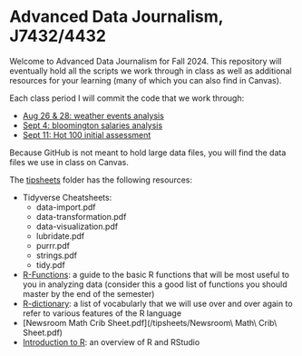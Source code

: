 # Advanced Data Journalism, J7432/4432
 
Welcome to Advanced Data Journalism for Fall 2024. This repository will eventually hold all the scripts we work through in class as well as additional resources for your learning (many of which you can also find in Canvas). 

Each class period I will commit the code that we work through:
-   [Aug 26 & 28: weather events analysis](https://eklucas.github.io/ADJF2024/scripts/weather-event-analysis.html)
-   [Sept 4: bloomington salaries analysis](https://eklucas.github.io/ADJF2024/scripts/bloomington-analysis.html)
-   [Sept 11: Hot 100 initial assessment](https://eklucas.github.io/ADJF2024/scripts/hot100-in-class.html)

Because GitHub is not meant to hold large data files, you will find the data files we use in class on Canvas. 

The [tipsheets](/tipsheets) folder has the following resources: 
-   Tidyverse Cheatsheets: 
	- data-import.pdf
	- data-transformation.pdf
	- data-visualization.pdf
	- lubridate.pdf
	- purrr.pdf
	- strings.pdf
	- tidy.pdf
-   [R-Functions](https://eklucas.github.io/ADJF2024/tipsheets/R-Functions.html): a guide to the basic R functions that will be most useful to you in analyzing data (consider this a good list of functions you should master by the end of the semester)
-   [R-dictionary](https://eklucas.github.io/ADJF2024/tipsheets/R-dictionary.html): a list of vocabularly that we will use over and over again to refer to various features of the R language
-   [Newsroom Math Crib Sheet.pdf](/tipsheets/Newsroom\ Math\ Crib\ Sheet.pdf)
-   [Introduction to R](https://eklucas.github.io/ADJF2024/Introduction-to-R.html): an overview of R and RStudio